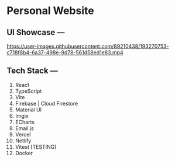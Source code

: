 # Personal Website

## UI Showcase —



https://user-images.githubusercontent.com/89210438/193270753-c718f8b4-6a37-498e-9d78-561d58ed1e83.mp4




## Tech Stack —

1. React
2. TypeScript
3. Vite
4. Firebase | Cloud Firestore
5. Material UI
6. Imgix
7. ECharts
8. Email.js
9. Vercel
10. Netlify
11. Vitest [TESTING]
12. Docker






















